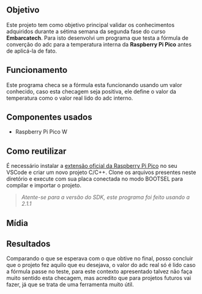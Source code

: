 ## Objetivo

Este projeto tem como objetivo principal validar os conhecimentos adquiridos durante a sétima semana da segunda fase do curso **Embarcatech**. Para isto desenvolvi um programa que testa a fórmula de converção do adc para a temperatura interna da **Raspberry Pi Pico** antes de aplicá-la de fato.

## Funcionamento

Este programa checa se a fórmula esta funcionando usando um valor conhecido, caso esta checagem seja positiva, ele define o valor da temperatura como o valor real lido do adc interno.


## Componentes usados

- Raspberry Pi Pico W



## Como reutilizar

É necessário instalar a [extensão oficial da Raspberry Pi Pico](https://github.com/raspberrypi/pico-vscode) no seu VSCode e criar um novo projeto C/C++.
Clone os arquivos presentes neste diretório e execute com sua placa conectada no modo BOOTSEL para compilar e importar o projeto.

>*Atente-se para a versão do SDK, este programa foi feito usando a 2.1.1*   

## Mídia



## Resultados

Comparando o que se esperava com o que obtive no final, posso concluir que o projeto fez aquilo que eu desejava, o valor do adc real só é lido caso a fórmula passe no teste, para este contexto apresentado talvez não faça muito sentido esta checagem, mas acredito que para projetos futuros vai fazer, já que se trata de uma ferramenta muito útil.